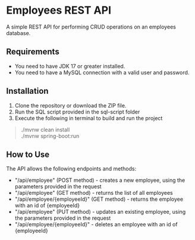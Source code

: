 # Employees REST API
A simple REST API for performing CRUD operations on an employees database.

## Requirements
* You need to have JDK 17 or greater installed.
* You need to have a MySQL connection with a valid user and password.

## Installation
1. Clone the repository or download the ZIP file.
2. Run the SQL script provided in the sql-script folder
3. Execute the following in terminal to build and run the project
> ./mvnw clean install \
> ./mvnw spring-boot:run

## How to Use
The API allows the following endpoints and methods:
* "/api/employee" (POST method) - creates a new employee, using the parameters provided in the request
* "/api/employee" (GET method) - returns the list of all employees
* "/api/employee/{employeeId}" (GET method) - returns the employee with an id of {employeeId}
* "/api/employee" (PUT method) - updates an existing employee, using the parameters provided in the request
* "/api/employee/{employeeId}" - deletes an employee with an id of {employeeId}